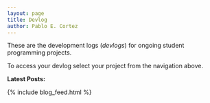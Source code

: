 ```yaml
---
layout: page
title: Devlog
author: Pablo E. Cortez
---
```


These are the development logs (*devlogs*) for ongoing student programming projects.

To access your devlog select your project from the navigation above.


**Latest Posts:**

{% include blog_feed.html %}

